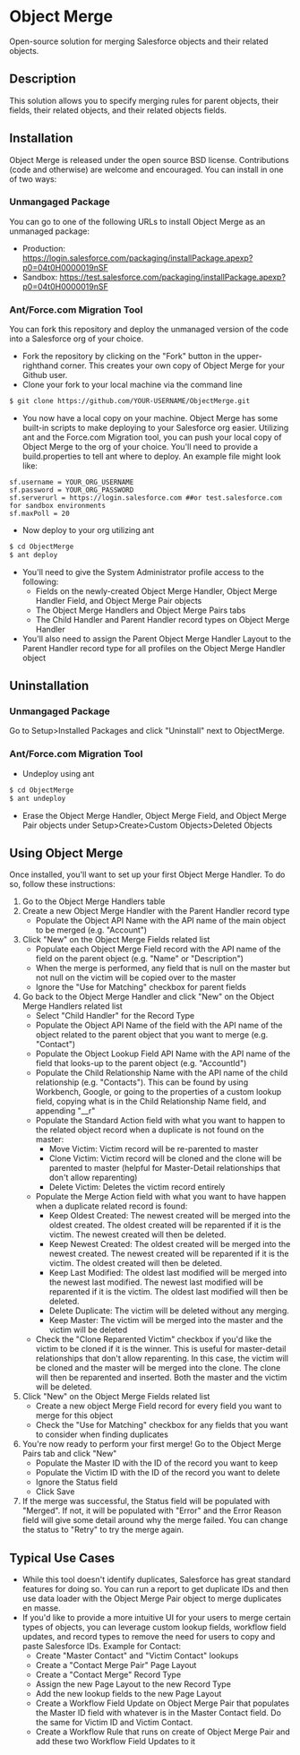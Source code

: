 # Object Merge

Open-source solution for merging Salesforce objects and their related objects.

## Description

This solution allows you to specify merging rules for parent objects, their fields, their related objects, and their related objects fields.

## Installation

Object Merge is released under the open source BSD license. Contributions (code and otherwise) are welcome and encouraged. You can install in one of two ways:

### Unmangaged Package

You can go to one of the following URLs to install Object Merge as an unmanaged package:
* Production: https://login.salesforce.com/packaging/installPackage.apexp?p0=04t0H0000019nSF
* Sandbox: https://test.salesforce.com/packaging/installPackage.apexp?p0=04t0H0000019nSF

### Ant/Force.com Migration Tool
You can fork this repository and deploy the unmanaged version of the code into a Salesforce org of your choice.

* Fork the repository by clicking on the "Fork" button in the upper-righthand corner. This creates your own copy of Object Merge for your Github user.
* Clone your fork to your local machine via the command line
```sh
$ git clone https://github.com/YOUR-USERNAME/ObjectMerge.git
```
* You now have a local copy on your machine. Object Merge has some built-in scripts to make deploying to your Salesforce org easier. Utilizing ant and the Force.com Migration tool, you can push your local copy of Object Merge to the org of your choice. You'll need to provide a build.properties to tell ant where to deploy. An example file might look like:

```
sf.username = YOUR_ORG_USERNAME
sf.password = YOUR_ORG_PASSWORD
sf.serverurl = https://login.salesforce.com ##or test.salesforce.com for sandbox environments
sf.maxPoll = 20
```

* Now deploy to your org utilizing ant

```sh
$ cd ObjectMerge
$ ant deploy
```

* You'll need to give the System Administrator profile access to the following:
  * Fields on the newly-created Object Merge Handler, Object Merge Handler Field, and Object Merge Pair objects
  * The Object Merge Handlers and Object Merge Pairs tabs
  * The Child Handler and Parent Handler record types on Object Merge Handler
* You'll also need to assign the Parent Object Merge Handler Layout to the Parent Handler record type for all profiles on the Object Merge Handler object

## Uninstallation

### Unmangaged Package

Go to Setup>Installed Packages and click "Uninstall" next to ObjectMerge.

### Ant/Force.com Migration Tool

* Undeploy using ant

```sh
$ cd ObjectMerge
$ ant undeploy
```

* Erase the Object Merge Handler, Object Merge Field, and Object Merge Pair objects under Setup>Create>Custom Objects>Deleted Objects

## Using Object Merge

Once installed, you'll want to set up your first Object Merge Handler. To do so, follow these instructions:

1. Go to the Object Merge Handlers table
2. Create a new Object Merge Handler with the Parent Handler record type
	* Populate the Object API Name with the API name of the main object to be merged (e.g. "Account")
3. Click "New" on the Object Merge Fields related list
  	* Populate each Object Merge Field record with the API name of the field on the parent object (e.g. "Name" or "Description")
  	* When the merge is performed, any field that is null on the master but not null on the victim will be copied over to the master
  	* Ignore the "Use for Matching" checkbox for parent fields
4. Go back to the Object Merge Handler and click "New" on the Object Merge Handlers related list
  	* Select "Child Handler" for the Record Type
  	* Populate the Object API Name of the field with the API name of the object related to the parent object that you want to merge (e.g. "Contact")
  	* Populate the Object Lookup Field API Name with the API name of the field that looks-up to the parent object (e.g. "AccountId")
  	* Populate the Child Relationship Name with the API name of the child relationship (e.g. "Contacts"). This can be found by using Workbench, Google, or    going to the properties of a custom lookup field, copying what is in the Child Relationship Name field, and appending "\__r"
  	* Populate the Standard Action field with what you want to happen to the related object record when a duplicate is not found on the master:
    	* Move Victim: Victim record will be re-parented to master
    	* Clone Victim: Victim record will be cloned and the clone will be parented to master (helpful for Master-Detail relationships that don't allow reparenting)
    	* Delete Victim: Deletes the victim record entirely
  	* Populate the Merge Action field with what you want to have happen when a duplicate related record is found:
    	* Keep Oldest Created: The newest created will be merged into the oldest created. The oldest created will be reparented if it is the victim. The newest created will then be deleted.
    	* Keep Newest Created: The oldest created will be merged into the newest created. The newest created will be reparented if it is the victim. The oldest created will then be deleted.
    	* Keep Last Modified: The oldest last modified will be merged into the newest last modified. The newest last modified will be reparented if it is the victim. The oldest last modified will then be deleted.
    	* Delete Duplicate: The victim will be deleted without any merging.
    	* Keep Master: The victim will be merged into the master and the victim will be deleted
    * Check the "Clone Reparented Victim" checkbox if you'd like the victim to be cloned if it is the winner. This is useful for master-detail relationships that don't allow reparenting. In this case, the victim will be cloned and the master will be merged into the clone. The clone will then be reparented and inserted. Both the master and the victim will be deleted.
5. Click "New" on the Object Merge Fields related list
  	* Create a new object Merge Field record for every field you want to merge for this object
  	* Check the "Use for Matching" checkbox for any fields that you want to consider when finding duplicates
6. You're now ready to perform your first merge! Go to the Object Merge Pairs tab and click "New"
  	* Populate the Master ID with the ID of the record you want to keep
  	* Populate the Victim ID with the ID of the record you want to delete
  	* Ignore the Status field
  	* Click Save
7. If the merge was successful, the Status field will be populated with "Merged". If not, it will be populated with "Error" and the Error Reason field will give some detail around why the merge failed. You can change the status to "Retry" to try the merge again.

## Typical Use Cases

* While this tool doesn't identify duplicates, Salesforce has great standard features for doing so. You can run a report to get duplicate IDs and then use data loader with the Object Merge Pair object to merge duplicates en masse.
* If you'd like to provide a more intuitive UI for your users to merge certain types of objects, you can leverage custom lookup fields, workflow field updates, and record types to remove the need for users to copy and paste Salesforce IDs. Example for Contact:
	* Create "Master Contact" and "Victim Contact" lookups
	* Create a "Contact Merge Pair" Page Layout
	* Create a "Contact Merge" Record Type
	* Assign the new Page Layout to the new Record Type
	* Add the new lookup fields to the new Page Layout
	* Create a Workflow Field Update on Object Merge Pair that populates the Master ID field with whatever is in the Master Contact field. Do the same for Victim ID and Victim Contact.
	* Create a Workflow Rule that runs on create of Object Merge Pair and add these two Workflow Field Updates to it